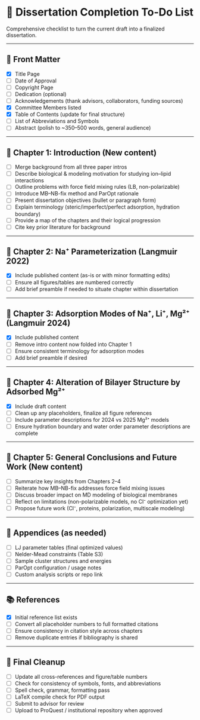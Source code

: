 # 🧠 Dissertation Completion To-Do List

Comprehensive checklist to turn the current draft into a finalized dissertation.

---

## 📘 Front Matter

- [x] Title Page
- [ ] Date of Approval
- [ ] Copyright Page
- [ ] Dedication (optional)
- [ ] Acknowledgements (thank advisors, collaborators, funding sources)
- [x] Committee Members listed
- [x] Table of Contents (update for final structure)
- [ ] List of Abbreviations and Symbols
- [ ] Abstract (polish to ~350–500 words, general audience)

---

## 📖 Chapter 1: Introduction (New content)

- [ ] Merge background from all three paper intros
- [ ] Describe biological & modeling motivation for studying ion–lipid interactions
- [ ] Outline problems with force field mixing rules (LB, non-polarizable)
- [ ] Introduce MB–NB-fix method and ParOpt rationale
- [ ] Present dissertation objectives (bullet or paragraph form)
- [ ] Explain terminology (steric/imperfect/perfect adsorption, hydration boundary)
- [ ] Provide a map of the chapters and their logical progression
- [ ] Cite key prior literature for background

---

## 📄 Chapter 2: Na⁺ Parameterization (Langmuir 2022)

- [x] Include published content (as-is or with minor formatting edits)
- [ ] Ensure all figures/tables are numbered correctly
- [ ] Add brief preamble if needed to situate chapter within dissertation

---

## 📄 Chapter 3: Adsorption Modes of Na⁺, Li⁺, Mg²⁺ (Langmuir 2024)

- [x] Include published content
- [ ] Remove intro content now folded into Chapter 1
- [ ] Ensure consistent terminology for adsorption modes
- [ ] Add brief preamble if desired

---

## 📄 Chapter 4: Alteration of Bilayer Structure by Adsorbed Mg²⁺

- [x] Include draft content
- [ ] Clean up any placeholders, finalize all figure references
- [ ] Include parameter descriptions for 2024 vs 2025 Mg²⁺ models
- [ ] Ensure hydration boundary and water order parameter descriptions are complete

---

## 📘 Chapter 5: General Conclusions and Future Work (New content)

- [ ] Summarize key insights from Chapters 2–4
- [ ] Reiterate how MB–NB-fix addresses force field mixing issues
- [ ] Discuss broader impact on MD modeling of biological membranes
- [ ] Reflect on limitations (non-polarizable models, no Cl⁻ optimization yet)
- [ ] Propose future work (Cl⁻, proteins, polarization, multiscale modeling)

---

## 📎 Appendices (as needed)

- [ ] LJ parameter tables (final optimized values)
- [ ] Nelder-Mead constraints (Table S3)
- [ ] Sample cluster structures and energies
- [ ] ParOpt configuration / usage notes
- [ ] Custom analysis scripts or repo link

---

## 📚 References

- [x] Initial reference list exists
- [ ] Convert all placeholder numbers to full formatted citations
- [ ] Ensure consistency in citation style across chapters
- [ ] Remove duplicate entries if bibliography is shared

---

## 🧽 Final Cleanup

- [ ] Update all cross-references and figure/table numbers
- [ ] Check for consistency of symbols, fonts, and abbreviations
- [ ] Spell check, grammar, formatting pass
- [ ] LaTeX compile check for PDF output
- [ ] Submit to advisor for review
- [ ] Upload to ProQuest / institutional repository when approved
